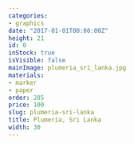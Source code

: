 ```yaml
---
categories:
- graphics
date: "2017-01-01T00:00:00Z"
height: 21
id: 0
inStock: true
isVisible: false
mainImage: plumeria_sri_lanka.jpg
materials:
- marker
- paper
order: 285
price: 100
slug: plumeria-sri-lanka
title: Plumeria, Sri Lanka
width: 30
---
```


